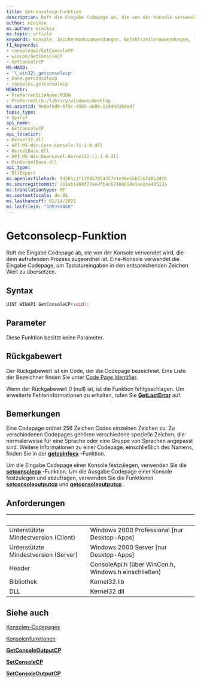 ```yaml
---
title: Getconsolecp-Funktion
description: Ruft die Eingabe Codepage ab, die von der Konsole verwendet wird, die dem aufrufenden Prozess zugeordnet ist.
author: miniksa
ms.author: miniksa
ms.topic: article
keywords: Konsole, Zeichenmodusanwendungen, Befehlszeilenanwendungen, Terminalanwendungen, Konsolen-API
f1_keywords:
- consoleapi/GetConsoleCP
- wincon/GetConsoleCP
- GetConsoleCP
MS-HAID:
- '\_win32\_getconsolecp'
- base.getconsolecp
- consoles.getconsolecp
MSHAttr:
- PreferredSiteName:MSDN
- PreferredLib:/library/windows/desktop
ms.assetid: 9e0af6d9-0f5c-45b3-a686-22449d26de47
topic_type:
- apiref
api_name:
- GetConsoleCP
api_location:
- Kernel32.dll
- API-MS-Win-Core-Console-l1-1-0.dll
- KernelBase.dll
- API-MS-Win-DownLevel-Kernel32-l1-1-0.dll
- MinKernelBase.dll
api_type:
- DllExport
ms.openlocfilehash: fd581c1f11f457054257e1e36e55b726f48b34fb
ms.sourcegitcommit: 281eb1469f77ae4fb4c67806898e14eac440522a
ms.translationtype: MT
ms.contentlocale: de-DE
ms.lasthandoff: 02/14/2021
ms.locfileid: "100358460"
---
```

# <a name="getconsolecp-function"></a>Getconsolecp-Funktion

Ruft die Eingabe Codepage ab, die von der Konsole verwendet wird, die dem aufrufenden Prozess zugeordnet ist. Eine-Konsole verwendet die Eingabe Codepage, um Tastatureingaben in den entsprechenden Zeichen Wert zu übersetzen.

## <a name="syntax"></a>Syntax

```C
UINT WINAPI GetConsoleCP(void);
```

## <a name="parameters"></a>Parameter

Diese Funktion besitzt keine Parameter.

## <a name="return-value"></a>Rückgabewert

Der Rückgabewert ist ein Code, der die Codepage bezeichnet. Eine Liste der Bezeichner finden Sie unter [Code Page Identifier](/windows/win32/intl/code-page-identifiers).

Wenn der Rückgabewert 0 (null) ist, ist die Funktion fehlgeschlagen. Um erweiterte Fehlerinformationen zu erhalten, rufen Sie [**GetLastError**](/windows/win32/api/errhandlingapi/nf-errhandlingapi-getlasterror) auf.

## <a name="remarks"></a>Bemerkungen

Eine Codepage ordnet 256 Zeichen Codes einzelnen Zeichen zu. Zu verschiedenen Codepages gehören verschiedene spezielle Zeichen, die normalerweise für eine Sprache oder eine Gruppe von Sprachen angepasst sind. Weitere Informationen zu einer Codepage, einschließlich des Namens, finden Sie in der [**getcpinfoex**](/windows/win32/api/winnls/nf-winnls-getcpinfoexa) -Funktion.

Um die Eingabe Codepage einer Konsole festzulegen, verwenden Sie die [**setconsolecp**](setconsolecp.md) -Funktion. Um die Ausgabe Codepage einer Konsole festzulegen und abzufragen, verwenden Sie die Funktionen [**setconsoleoutputcp**](setconsoleoutputcp.md) und [**getconsoleoutputcp**](getconsoleoutputcp.md) .

## <a name="requirements"></a>Anforderungen

| &nbsp; | &nbsp; |
|-|-|
| Unterstützte Mindestversion (Client) | Windows 2000 Professional \[nur Desktop-Apps\] |
| Unterstützte Mindestversion (Server) | Windows 2000 Server \[nur Desktop-Apps\] |
| Header | ConsoleApi.h (über WinCon.h, Windows.h einschließen) |
| Bibliothek | Kernel32.lib |
| DLL | Kernel32.dll |

## <a name="see-also"></a>Siehe auch

[Konsolen-Codepages](console-code-pages.md)

[Konsolenfunktionen](console-functions.md)

[**GetConsoleOutputCP**](getconsoleoutputcp.md)

[**SetConsoleCP**](setconsolecp.md)

[**SetConsoleOutputCP**](setconsoleoutputcp.md)